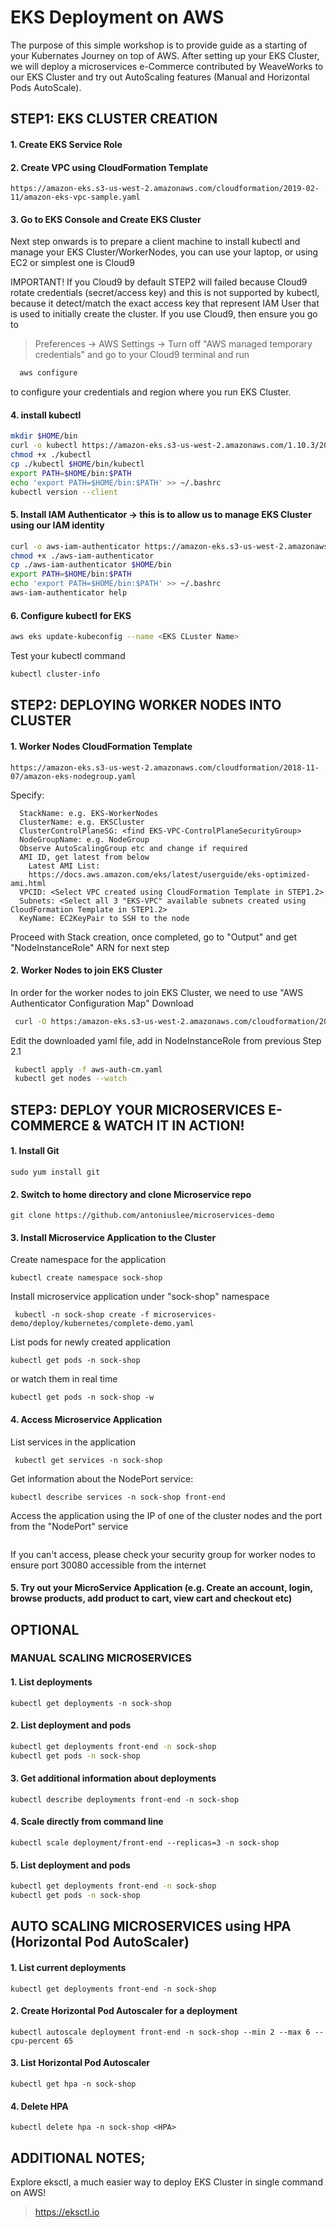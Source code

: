 # EKS Deployment on AWS
The purpose of this simple workshop is to provide guide as a starting of your Kubernates Journey on top of AWS.
After setting up your EKS Cluster, we will deploy a microservices e-Commerce contributed by WeaveWorks to our EKS Cluster 
and try out AutoScaling features (Manual and Horizontal Pods AutoScale).

## STEP1: EKS CLUSTER CREATION
#### 1. Create EKS Service Role
#### 2. Create VPC using CloudFormation Template
  ```
  https://amazon-eks.s3-us-west-2.amazonaws.com/cloudformation/2019-02-11/amazon-eks-vpc-sample.yaml
  ```
#### 3. Go to EKS Console and Create EKS Cluster

Next step onwards is to prepare a client machine to install kubectl and manage your EKS Cluster/WorkerNodes, 
you can use your laptop, or using EC2 or simplest one is Cloud9

IMPORTANT! If you Cloud9 by default STEP2 will failed because Cloud9 rotate credentials (secret/access key) 
and this is not supported by kubectl, because it detect/match the exact access key that represent 
IAM User that is used to initially create the cluster.
If you use Cloud9, then ensure you go to 
> Preferences -> AWS Settings -> Turn off "AWS managed temporary credentials" 
and go to your Cloud9 terminal and run 
```bash
  aws configure
```
to configure your credentials and region where you run EKS Cluster.

#### 4. install kubectl
   ```bash
   mkdir $HOME/bin
   curl -o kubectl https://amazon-eks.s3-us-west-2.amazonaws.com/1.10.3/2018-07-26/bin/linux/amd64/kubectl
   chmod +x ./kubectl
   cp ./kubectl $HOME/bin/kubectl
   export PATH=$HOME/bin:$PATH
   echo 'export PATH=$HOME/bin:$PATH' >> ~/.bashrc
   kubectl version --client
   ```
#### 5. Install IAM Authenticator -> this is to allow us to manage EKS Cluster using our IAM identity
   ```bash
   curl -o aws-iam-authenticator https://amazon-eks.s3-us-west-2.amazonaws.com/1.10.3/2018-07-26/bin/linux/amd64/aws-iam-authenticator
   chmod +x ./aws-iam-authenticator
   cp ./aws-iam-authenticator $HOME/bin
   export PATH=$HOME/bin:$PATH
   echo 'export PATH=$HOME/bin:$PATH' >> ~/.bashrc
   aws-iam-authenticator help
   ```
#### 6. Configure kubectl for EKS
   ```bash
   aws eks update-kubeconfig --name <EKS CLuster Name>
   ```
  Test your kubectl command
   ```bash
   kubectl cluster-info
   ```

## STEP2: DEPLOYING WORKER NODES INTO CLUSTER
#### 1. Worker Nodes CloudFormation Template
  ```
  https://amazon-eks.s3-us-west-2.amazonaws.com/cloudformation/2018-11-07/amazon-eks-nodegroup.yaml
  ```
  Specify:
  ```
    StackName: e.g. EKS-WorkerNodes
    ClusterName: e.g. EKSCluster
    ClusterControlPlaneSG: <find EKS-VPC-ControlPlaneSecurityGroup>
    NodeGroupName: e.g. NodeGroup
    Observe AutoScalingGroup etc and change if required
    AMI ID, get latest from below
      Latest AMI List:
      https://docs.aws.amazon.com/eks/latest/userguide/eks-optimized-ami.html
    VPCID: <Select VPC created using CloudFormation Template in STEP1.2>
    Subnets: <Select all 3 "EKS-VPC" available subnets created using CloudFormation Template in STEP1.2>
    KeyName: EC2KeyPair to SSH to the node
  ```
  Proceed with Stack creation, once completed, go to "Output" and get "NodeInstanceRole" ARN for next step
#### 2. Worker Nodes to join EKS Cluster
  In order for the worker nodes to join EKS Cluster, we need to use "AWS Authenticator Configuration Map"
  Download
   ```bash
    curl -O https:/amazon-eks.s3-us-west-2.amazonaws.com/cloudformation/2018-11-07/aws-auth-cm.yaml
   ```
  Edit the downloaded yaml file, add in NodeInstanceRole from previous Step 2.1
  ```bash
   kubectl apply -f aws-auth-cm.yaml
   kubectl get nodes --watch
  ```

## STEP3: DEPLOY YOUR MICROSERVICES E-COMMERCE & WATCH IT IN ACTION!
#### 1. Install Git
  ```
  sudo yum install git
  ```
#### 2. Switch to home directory and clone Microservice repo
  ```
  git clone https://github.com/antoniuslee/microservices-demo
  ```
#### 3. Install Microservice Application to the Cluster
  Create namespace for the application
  ```
  kubectl create namespace sock-shop
  ```
  Install microservice application under "sock-shop" namespace
  ```
   kubectl -n sock-shop create -f microservices-demo/deploy/kubernetes/complete-demo.yaml
  ```
  List pods for newly created application
  ``` 
  kubectl get pods -n sock-shop 
  ```
  or watch them in real time
  ```
  kubectl get pods -n sock-shop -w
  ```
#### 4. Access Microservice Application
  List services in the application
  ```
   kubectl get services -n sock-shop
  ```
  Get information about the NodePort service:
  ```
  kubectl describe services -n sock-shop front-end
  ```
  Access the application using the IP of one of the cluster nodes and the port from the "NodePort" service
  ``` http://<IP_ADDRESS>:30080
  ```
  
  If you can't access, please check your security group for worker nodes to ensure port 30080 accessible from the internet

#### 5. Try out your MicroService Application (e.g. Create an account, login, browse products, add product to cart, view cart and checkout etc)


## OPTIONAL
### MANUAL SCALING MICROSERVICES
#### 1. List deployments
  ``` 
  kubectl get deployments -n sock-shop
  ```
#### 2. List deployment and pods
  ```bash
  kubectl get deployments front-end -n sock-shop
  kubectl get pods -n sock-shop
  ```
#### 3. Get additional information about deployments
 ```
 kubectl describe deployments front-end -n sock-shop
 ```
#### 4. Scale directly from command line
  ```
  kubectl scale deployment/front-end --replicas=3 -n sock-shop
  ```
#### 5. List deployment and pods
  ```bash 
  kubectl get deployments front-end -n sock-shop
  kubectl get pods -n sock-shop
  ```

## AUTO SCALING MICROSERVICES using HPA (Horizontal Pod AutoScaler)
#### 1. List current deployments
  ```
  kubectl get deployments front-end -n sock-shop
  ```
#### 2. Create Horizontal Pod Autoscaler for a deployment
  ```
  kubectl autoscale deployment front-end -n sock-shop --min 2 --max 6 --cpu-percent 65
  ```
#### 3. List Horizontal Pod Autoscaler
  ```
  kubectl get hpa -n sock-shop
  ```
#### 4. Delete HPA
  ```
  kubectl delete hpa -n sock-shop <HPA>
  ```
  
## ADDITIONAL NOTES;
Explore eksctl, a much easier way to deploy EKS Cluster in single command on AWS!
> https://eksctl.io
